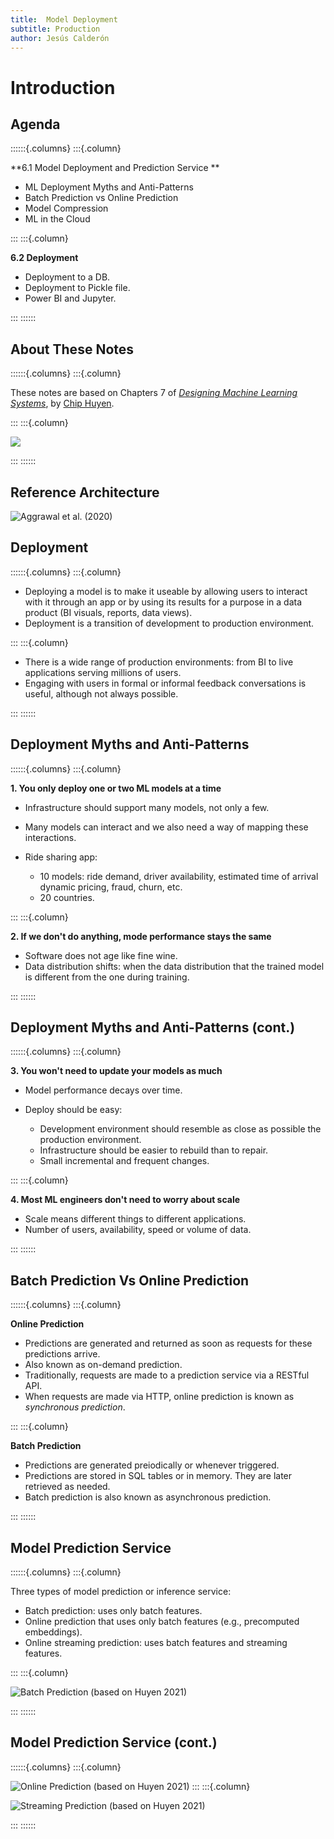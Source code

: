 ```yaml
---
title:  Model Deployment
subtitle: Production
author: Jesús Calderón
---
```



# Introduction

## Agenda

::::::{.columns}
:::{.column}

**6.1 Model Deployment and Prediction Service **
	
+ ML Deployment Myths and Anti-Patterns
+ Batch Prediction vs Online Prediction
+ Model Compression
+ ML in the Cloud

:::
:::{.column}

**6.2 Deployment**

+ Deployment to a DB.
+ Deployment to Pickle file.
+ Power BI and Jupyter.

:::
::::::


## About These Notes

::::::{.columns}
:::{.column}

These notes are based on Chapters 7 of [*Designing Machine Learning Systems*](https://huyenchip.com/books/), by [Chip Huyen](https://huyenchip.com/).

:::
:::{.column}

![](../img/book_cover.png)

:::
::::::


## Reference Architecture

![Aggrawal et al. (2020)](../img/flock_ref_arhitecture.png)

## Deployment

::::::{.columns}
:::{.column}

+ Deploying a model is to make it useable by allowing users to interact with it through an app or by using its results for a purpose in a data product (BI visuals, reports, data views).
+ Deployment is a transition of development to production environment. 


:::
:::{.column}

+ There is a wide range of production environments: from BI to live applications serving millions of users.
+ Engaging with users in formal or informal feedback conversations is useful, although not always possible.


:::
::::::


## Deployment Myths and Anti-Patterns

::::::{.columns}
:::{.column}

**1. You only deploy one or two ML models at a time**

+ Infrastructure should support many models, not only a few.
+ Many models can interact and we also need a way of mapping these interactions.
+ Ride sharing app: 

    - 10 models: ride demand, driver availability, estimated time of arrival dynamic pricing, fraud, churn, etc.
    - 20 countries.


:::
:::{.column}

**2. If we don't do anything, mode performance stays the same**

+ Software does not age like fine wine.
+ Data distribution shifts: when the data distribution that the trained model is different from the one during training.

:::
::::::


## Deployment Myths and Anti-Patterns (cont.)

::::::{.columns}
:::{.column}

**3. You won't need to update your models as much**

+ Model performance decays over time.
+ Deploy should be easy:

    - Development environment should resemble as close as possible the production environment.
    - Infrastructure should be easier to rebuild than to repair.
    - Small incremental and frequent changes.


:::
:::{.column}

**4. Most ML engineers don't need to worry about scale**

+ Scale means different things to different applications.
+ Number of users, availability, speed or volume of data.

:::
::::::

## Batch Prediction Vs Online Prediction

::::::{.columns}
:::{.column}


**Online Prediction**

- Predictions are generated and returned as soon as requests for these predictions arrive.
- Also known as on-demand prediction.
- Traditionally, requests are made to a prediction service via a RESTful API.
- When requests are made via HTTP, online prediction is known as *synchronous prediction*. 


:::
:::{.column}

**Batch Prediction**

- Predictions are generated preiodically or whenever triggered.
- Predictions are stored in SQL tables or in memory. They are later retrieved as needed.
- Batch prediction is also known as asynchronous prediction.

:::
::::::


## Model Prediction Service

::::::{.columns}
:::{.column}

Three types of model prediction or inference service:

+ Batch prediction: uses only batch features.
+ Online prediction that uses only batch features (e.g., precomputed embeddings).
+ Online streaming prediction: uses batch features and streaming features.

:::
:::{.column}

![Batch Prediction (based on Huyen 2021)](./img/batch_prediction.png)

:::
::::::


## Model Prediction Service (cont.)

::::::{.columns}
:::{.column}

![Online Prediction (based on Huyen 2021)](./img/online_prediction.png)
:::
:::{.column}

![Streaming Prediction (based on Huyen 2021)](./img/streaming_prediction.png)

:::
::::::
